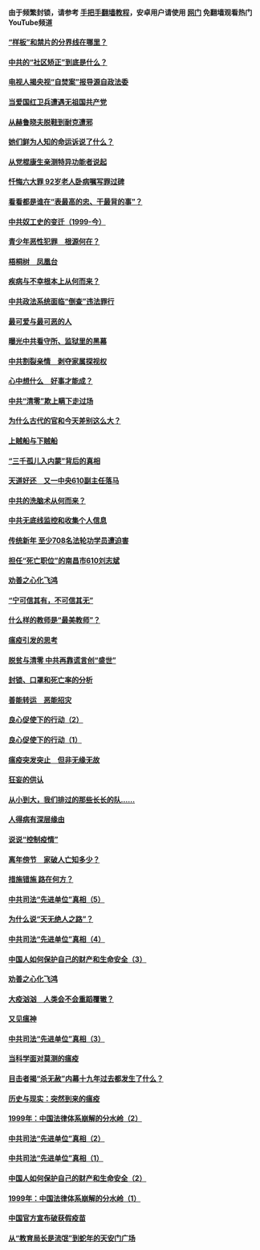#### 由于频繁封锁，请参考 [手把手翻墙教程](https://github.com/gfw-breaker/guides/wiki/)，安卓用户请使用 [网门](https://github.com/gfw-breaker/nogfw/blob/master/dl.md?t=04041700) 免翻墙观看热门YouTube频道 

#### [“样板”和禁片的分界线在哪里？](../pages/19/422704.md?t=04041700) 

#### [中共的“社区矫正”到底是什么？](../pages/19/422870.md?t=04041700) 

#### [电视人揭央视“自焚案”报导源自政法委](../pages/19/422770.md?t=04041700) 

#### [当爱国红卫兵遭遇无祖国共产党](../pages/19/422848.md?t=04041700) 

#### [从赫鲁晓夫脱鞋到耐克遭邪](../pages/19/422826.md?t=04041700) 

#### [她们鲜为人知的命运诉说了什么？](../pages/19/422754.md?t=04041700) 

#### [从党棍康生亲测特异功能者说起](../pages/19/422657.md?t=04041700) 

#### [忏悔六大罪 92岁老人卧病嘱写罪过碑](../pages/19/422750.md?t=04041700) 

#### [看看都是谁在“表最高的忠、干最背的事”？](../pages/19/422703.md?t=04041700) 

#### [中共奴工史的变迁（1999-今）](../pages/19/422656.md?t=04041700) 

#### [青少年恶性犯罪　根源何在？](../pages/19/422449.md?t=04041700) 

#### [梧桐树　凤凰台](../pages/19/422442.md?t=04041700) 

#### [疾病与不幸根本上从何而来？](../pages/19/422438.md?t=04041700) 

#### [中共政法系统面临“倒查”违法罪行](../pages/19/422497.md?t=04041700) 

#### [最可爱与最可恶的人](../pages/19/422448.md?t=04041700) 

#### [曝光中共看守所、监狱里的黑幕](../pages/19/422390.md?t=04041700) 

#### [中共割裂亲情　剥夺家属探视权](../pages/19/422364.md?t=04041700) 

#### [心中想什么　好事才能成？](../pages/19/422318.md?t=04041700) 

#### [中共“清零”欺上瞒下走过场](../pages/19/422306.md?t=04041700) 

#### [为什么古代的官和今天差别这么大？](../pages/19/422228.md?t=04041700) 

#### [上贼船与下贼船](../pages/19/422276.md?t=04041700) 

#### [“三千孤儿入内蒙”背后的真相](../pages/19/422229.md?t=04041700) 

#### [天道好还　又一中央610副主任落马](../pages/19/422155.md?t=04041700) 

#### [中共的洗脑术从何而来？](../pages/19/422154.md?t=04041700) 

#### [中共无底线监控和收集个人信息](../pages/19/422039.md?t=04041700) 

#### [传统新年 至少708名法轮功学员遭迫害](../pages/19/421946.md?t=04041700) 

#### [担任“死亡职位”的南昌市610刘志斌](../pages/19/421957.md?t=04041700) 

#### [劝善之心化飞鸿](../pages/19/421164.md?t=04041700) 

#### [“宁可信其有，不可信其无”](../pages/19/421691.md?t=04041700) 

#### [什么样的教师是“最美教师”？](../pages/19/421755.md?t=04041700) 

#### [瘟疫引发的思考](../pages/19/421594.md?t=04041700) 

#### [脱贫与清零 中共再靠谎言创“盛世”](../pages/19/421590.md?t=04041700) 

#### [封锁、口罩和死亡率的分析](../pages/19/421495.md?t=04041700) 

#### [善能转运　恶能招灾](../pages/19/421334.md?t=04041700) 

#### [良心促使下的行动（2）](../pages/19/421361.md?t=04041700) 

#### [良心促使下的行动（1）](../pages/19/421302.md?t=04041700) 

#### [瘟疫突发突止　但非无缘无故](../pages/19/421281.md?t=04041700) 

#### [狂妄的供认](../pages/19/421199.md?t=04041700) 

#### [从小到大，我们排过的那些长长的队……](../pages/19/421243.md?t=04041700) 

#### [人得病有深层缘由](../pages/19/420864.md?t=04041700) 

#### [说说“控制疫情”](../pages/19/420831.md?t=04041700) 

#### [离年傍节　家破人亡知多少？](../pages/19/420563.md?t=04041700) 

#### [措施错施  路在何方？](../pages/19/420076.md?t=04041700) 

#### [中共司法“先进单位”真相（5）](../pages/19/419453.md?t=04041700) 

#### [为什么说“天无绝人之路”？](../pages/19/419618.md?t=04041700) 

#### [中共司法“先进单位”真相（4）](../pages/19/419452.md?t=04041700) 

#### [中国人如何保护自己的财产和生命安全（3）](../pages/19/419405.md?t=04041700) 

#### [劝善之心化飞鸿](../pages/19/418758.md?t=04041700) 

#### [大疫汹汹　人类会不会重蹈覆辙？](../pages/19/419691.md?t=04041700) 

#### [又见瘟神](../pages/19/419225.md?t=04041700) 

#### [中共司法“先进单位”真相（3）](../pages/19/419451.md?t=04041700) 

#### [当科学面对莫测的瘟疫](../pages/19/419625.md?t=04041700) 

#### [目击者揭“杀无赦”内幕十九年过去都发生了什么？](../pages/19/419617.md?t=04041700) 

#### [历史与现实：突然到来的瘟疫](../pages/19/419619.md?t=04041700) 

#### [1999年：中国法律体系崩解的分水岭（2）](../pages/19/419455.md?t=04041700) 

#### [中共司法“先进单位”真相（2）](../pages/19/419450.md?t=04041700) 

#### [中共司法“先进单位”真相（1）](../pages/19/419449.md?t=04041700) 

#### [中国人如何保护自己的财产和生命安全（2）](../pages/19/419404.md?t=04041700) 

#### [1999年：中国法律体系崩解的分水岭（1）](../pages/19/419454.md?t=04041700) 

#### [中国官方宣布破获假疫苗](../pages/19/419504.md?t=04041700) 

#### [从“教育局长是流氓”到蛇年的天安门广场](../pages/19/419470.md?t=04041700) 

